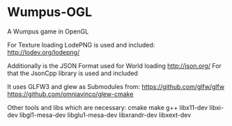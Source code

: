 Wumpus-OGL
==========

A Wumpus game in OpenGL

For Texture loading LodePNG is used and included: http://lodev.org/lodepng/

Additionally is the JSON Format used for World loading http://json.org/
For that the JsonCpp library is used and included


It uses GLFW3 and glew as Submodules from:
https://github.com/glfw/glfw
https://github.com/omniavinco/glew-cmake


Other tools and libs which are necessary:
cmake
make
g++
libx11-dev
libxi-dev
libgl1-mesa-dev
libglu1-mesa-dev
libxrandr-dev
libxext-dev


